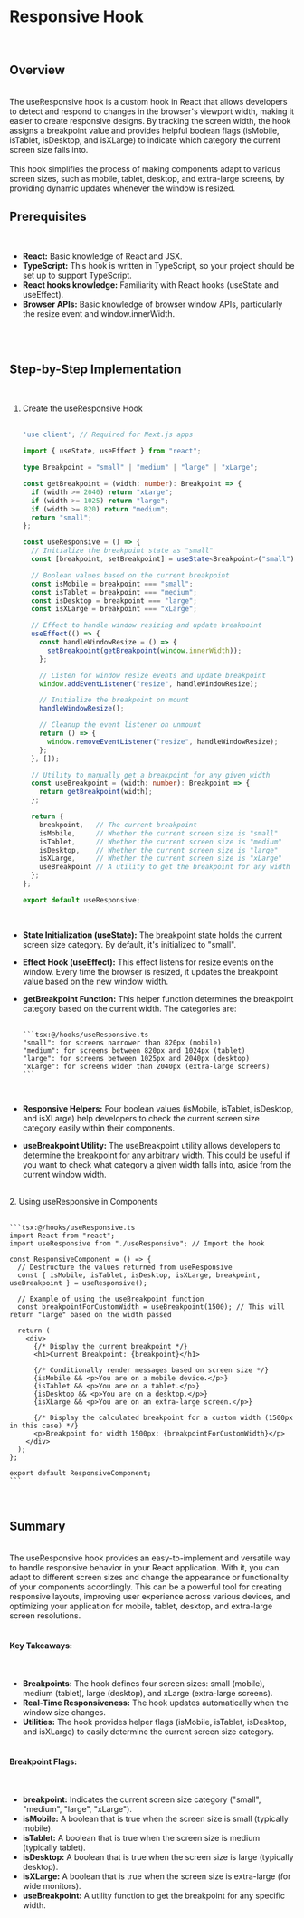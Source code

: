 # Responsive Hook

<br>

## Overview

<br>
The useResponsive hook is a custom hook in React that allows developers to detect and respond to changes in the browser's viewport width, making it easier to create responsive designs. By tracking the screen width, the hook assigns a breakpoint value and provides helpful boolean flags (isMobile, isTablet, isDesktop, and isXLarge) to indicate which category the current screen size falls into.
<br>
<br>
This hook simplifies the process of making components adapt to various screen sizes, such as mobile, tablet, desktop, and extra-large screens, by providing dynamic updates whenever the window is resized.

<br>

## Prerequisites

<br>

- **React:** Basic knowledge of React and JSX.
- **TypeScript:** This hook is written in TypeScript, so your project should be set up to support TypeScript.
- **React hooks knowledge:** Familiarity with React hooks (useState and useEffect).
- **Browser APIs:** Basic knowledge of browser window APIs, particularly the resize event and window.innerWidth.  
  <br>

<br>

## Step-by-Step Implementation

<br>

1. Create the useResponsive Hook
   <br>
   <br>

   ```tsx:@/hooks/useResponsive.ts
   'use client'; // Required for Next.js apps

   import { useState, useEffect } from "react";

   type Breakpoint = "small" | "medium" | "large" | "xLarge";

   const getBreakpoint = (width: number): Breakpoint => {
     if (width >= 2040) return "xLarge";
     if (width >= 1025) return "large";
     if (width >= 820) return "medium";
     return "small";
   };

   const useResponsive = () => {
     // Initialize the breakpoint state as "small"
     const [breakpoint, setBreakpoint] = useState<Breakpoint>("small");

     // Boolean values based on the current breakpoint
     const isMobile = breakpoint === "small";
     const isTablet = breakpoint === "medium";
     const isDesktop = breakpoint === "large";
     const isXLarge = breakpoint === "xLarge";

     // Effect to handle window resizing and update breakpoint
     useEffect(() => {
       const handleWindowResize = () => {
         setBreakpoint(getBreakpoint(window.innerWidth));
       };

       // Listen for window resize events and update breakpoint
       window.addEventListener("resize", handleWindowResize);

       // Initialize the breakpoint on mount
       handleWindowResize();

       // Cleanup the event listener on unmount
       return () => {
         window.removeEventListener("resize", handleWindowResize);
       };
     }, []);

     // Utility to manually get a breakpoint for any given width
     const useBreakpoint = (width: number): Breakpoint => {
       return getBreakpoint(width);
     };

     return {
       breakpoint,   // The current breakpoint
       isMobile,     // Whether the current screen size is "small"
       isTablet,     // Whether the current screen size is "medium"
       isDesktop,    // Whether the current screen size is "large"
       isXLarge,     // Whether the current screen size is "xLarge"
       useBreakpoint // A utility to get the breakpoint for any width
     };
   };

   export default useResponsive;
   ```

<br>

- **State Initialization (useState):**
  The breakpoint state holds the current screen size category. By default, it's initialized to "small".

- **Effect Hook (useEffect):**
  This effect listens for resize events on the window. Every time the browser is resized, it updates the breakpoint value based on the new window width.

- **getBreakpoint Function:**
  This helper function determines the breakpoint category based on the current width. The categories are:
  <br>
  <br>

      ```tsx:@/hooks/useResponsive.ts
      "small": for screens narrower than 820px (mobile)
      "medium": for screens between 820px and 1024px (tablet)
      "large": for screens between 1025px and 2040px (desktop)
      "xLarge": for screens wider than 2040px (extra-large screens)
      ```

  <br>

- **Responsive Helpers:**
  Four boolean values (isMobile, isTablet, isDesktop, and isXLarge) help developers to check the current screen size category easily within their components.

- **useBreakpoint Utility:**
  The useBreakpoint utility allows developers to determine the breakpoint for any arbitrary width. This could be useful if you want to check what category a given width falls into, aside from the current window width.

<br>
2. Using useResponsive in Components
    <br>
    <br>

    ```tsx:@/hooks/useResponsive.ts
    import React from "react";
    import useResponsive from "./useResponsive"; // Import the hook

    const ResponsiveComponent = () => {
      // Destructure the values returned from useResponsive
      const { isMobile, isTablet, isDesktop, isXLarge, breakpoint, useBreakpoint } = useResponsive();

      // Example of using the useBreakpoint function
      const breakpointForCustomWidth = useBreakpoint(1500); // This will return "large" based on the width passed

      return (
        <div>
          {/* Display the current breakpoint */}
          <h1>Current Breakpoint: {breakpoint}</h1>

          {/* Conditionally render messages based on screen size */}
          {isMobile && <p>You are on a mobile device.</p>}
          {isTablet && <p>You are on a tablet.</p>}
          {isDesktop && <p>You are on a desktop.</p>}
          {isXLarge && <p>You are on an extra-large screen.</p>}

          {/* Display the calculated breakpoint for a custom width (1500px in this case) */}
          <p>Breakpoint for width 1500px: {breakpointForCustomWidth}</p>
        </div>
      );
    };

    export default ResponsiveComponent;
    ```

<br>

## Summary

<br>
The useResponsive hook provides an easy-to-implement and versatile way to handle responsive behavior in your React application. With it, you can adapt to different screen sizes and change the appearance or functionality of your components accordingly. This can be a powerful tool for creating responsive layouts, improving user experience across various devices, and optimizing your application for mobile, tablet, desktop, and extra-large screen resolutions.
<br>
<br>

#### Key Takeaways:

<br>

- **Breakpoints:** The hook defines four screen sizes: small (mobile), medium (tablet), large (desktop), and xLarge (extra-large screens).
- **Real-Time Responsiveness:** The hook updates automatically when the window size changes.
- **Utilities:** The hook provides helper flags (isMobile, isTablet, isDesktop, and isXLarge) to easily determine the current screen size category.
  <br>
  <br>

#### Breakpoint Flags:

<br>

- **breakpoint:** Indicates the current screen size category ("small", "medium", "large", "xLarge").
- **isMobile:** A boolean that is true when the screen size is small (typically mobile).
- **isTablet:** A boolean that is true when the screen size is medium (typically tablet).
- **isDesktop:** A boolean that is true when the screen size is large (typically desktop).
- **isXLarge:** A boolean that is true when the screen size is extra-large (for wide monitors).
- **useBreakpoint:** A utility function to get the breakpoint for any specific width.
